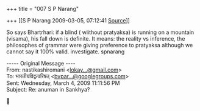 +++
title = "007 S P Narang"

+++
[[S P Narang	2009-03-05, 07:12:41 [Source](https://groups.google.com/g/bvparishat/c/WEjycNi0SPM)]]



  
So says Bhartrhari: if a blind ( wiithout pratyaksa) is running on a mountain (visama), his fall down is definite. It means: the reality vs inference, the philosophes of grammar were giving preference to pratyaksa although we cannot say it 100% valid. investigate. spnarang  

  
  
  
----- Original Message ----  
From: nastikashiromani \<[lokay...@gmail.com]()\>  
To: भारतीयविद्वत्परिषत् \<[bvpar...@googlegroups.com]()\>  
Sent: Wednesday, March 4, 2009 11:11:56 PM  
Subject: Re: anuman in Sankhya?  
  
  



